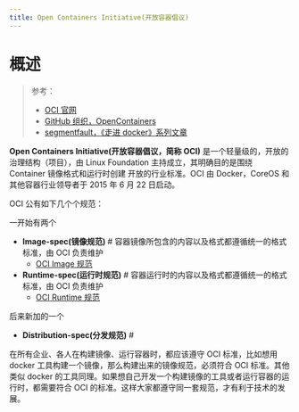 ```yaml
---
title: Open Containers Initiative(开放容器倡议)
---
```


# 概述

> 参考：
> 
> - [OCI 官网](https://opencontainers.org/)
> - [GitHub 组织，OpenContainers](https://github.com/opencontainers)
> - [segmentfault，《走进 docker》系列文章](https://segmentfault.com/u/public0821/articles)

**Open Containers Initiative(开放容器倡议，简称 OCI)** 是一个轻量级的，开放的治理结构（项目），由 Linux Foundation 主持成立，其明确目的是围绕 Container 镜像格式和运行时创建 开放的行业标准。OCI 由 Docker，CoreOS 和其他容器行业领导者于 2015 年 6 月 22 日启动。

OCI 公有如下几个个规范：

一开始有两个

- **Image-spec(镜像规范)** # 容器镜像所包含的内容以及格式都遵循统一的格式标准，由 OCI 负责维护
  - [OCI Image 规范](docs/10.云原生/Containerization/Open%20Containers%20Initiative(开放容器倡议)/OCI%20Image%20规范.md)
- **Runtime-spec(运行时规范)** # 容器运行时的内容以及格式都遵循统一的格式标准，由 OCI 负责维护
  - [OCI Runtime 规范](docs/10.云原生/Containerization/Open%20Containers%20Initiative(开放容器倡议)/OCI%20Runtime%20规范.md)

后来新加的一个

- **Distribution-spec(分发规范)** #

在所有企业、各人在构建镜像、运行容器时，都应该遵守 OCI 标准，比如想用 docker 工具构建一个镜像，那么构建出来的镜像规范，必须符合 OCI 标准。其他类似 docker 的工具同理。如果想自己开发一个构建镜像的工具或者运行容器的运行时，都需要符合 OCI 的标准。这样大家都遵守同一套规范，才有利于技术的发展。
